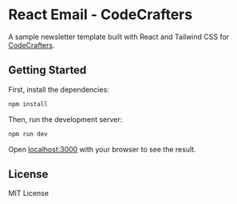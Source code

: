 # React Email - CodeCrafters

A sample newsletter template built with React and Tailwind CSS for [CodeCrafters](https://codecrafters.io/).

## Getting Started

First, install the dependencies:

```sh
npm install
```

Then, run the development server:

```sh
npm run dev
```

Open [localhost:3000](http://localhost:3000) with your browser to see the result.

## License

MIT License
